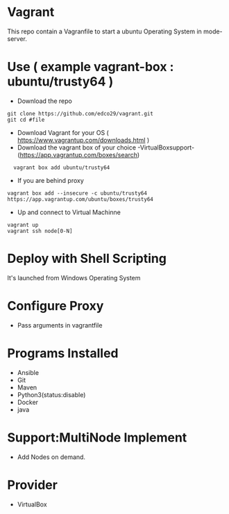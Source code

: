 # Vagrant
This repo contain a Vagranfile to start a ubuntu Operating System in mode-server.
# Use ( example vagrant-box : ubuntu/trusty64 )
- Download the repo 
```
git clone https://github.com/edco29/vagrant.git
git cd #file
```
- Download Vagrant for your OS ( https://www.vagrantup.com/downloads.html )
- Download the vagrant box of your choice -VirtualBoxsupport-(https://app.vagrantup.com/boxes/search)
```
  vagrant box add ubuntu/trusty64
```
- If you are behind proxy
```
vagrant box add --insecure -c ubuntu/trusty64 https://app.vagrantup.com/ubuntu/boxes/trusty64
```
- Up and connect to Virtual Machinne
```
vagrant up
vagrant ssh node[0-N]
```

# Deploy with Shell Scripting
It's launched from Windows Operating System
# Configure Proxy
- Pass arguments in vagrantfile
# Programs Installed
- Ansible
- Git
- Maven
- Python3(status:disable)
- Docker
- java
# Support:MultiNode Implement
- Add Nodes on demand.
# Provider
- VirtualBox

